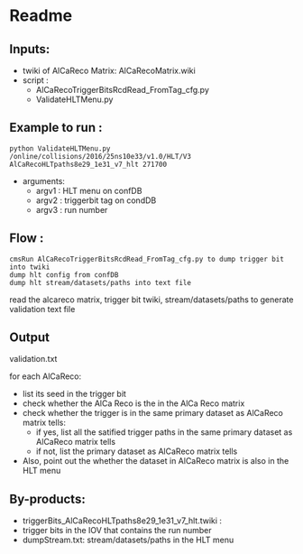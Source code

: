 # Readme

## Inputs:

   * twiki of AlCaReco Matrix: AlCaRecoMatrix.wiki
   * script : 
      * AlCaRecoTriggerBitsRcdRead_FromTag_cfg.py
      * ValidateHLTMenu.py

## Example to run :

```
python ValidateHLTMenu.py /online/collisions/2016/25ns10e33/v1.0/HLT/V3 AlCaRecoHLTpaths8e29_1e31_v7_hlt 271700
```

   * arguments:
      * argv1 : HLT menu on confDB
      * argv2 : triggerbit tag on condDB
      * argv3 : run number

## Flow : 

```  
cmsRun AlCaRecoTriggerBitsRcdRead_FromTag_cfg.py to dump trigger bit into twiki
dump hlt config from confDB
dump hlt stream/datasets/paths into text file
```
  
read the alcareco matrix, trigger bit twiki, stream/datasets/paths to generate validation text file

## Output 

validation.txt 

for each AlCaReco:
   * list its seed in the trigger bit
   * check whether the AlCa Reco is the in the AlCa Reco matrix
   * check whether the trigger is in the same primary dataset as AlCaReco matrix tells:
      * if yes, list all the satified trigger paths in the same primary dataset as AlCaReco matrix tells
      * if not, list the primary dataset as AlCaReco matrix tells  
   * Also, point out the whether the dataset in AlCaReco matrix is also in the HLT menu

## By-products:
   * triggerBits_AlCaRecoHLTpaths8e29_1e31_v7_hlt.twiki : 
   * trigger bits in the IOV that contains the run number
   * dumpStream.txt: stream/datasets/paths in the HLT menu








